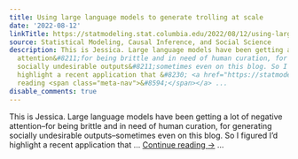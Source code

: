 ```yaml
---
title: Using large language models to generate trolling at scale
date: '2022-08-12'
linkTitle: https://statmodeling.stat.columbia.edu/2022/08/12/using-large-language-models-to-generate-trolling-at-scale/
source: Statistical Modeling, Causal Inference, and Social Science
description: This is Jessica. Large language models have been getting a lot of negative
  attention&#8211;for being brittle and in need of human curation, for generating
  socially undesirable outputs&#8211;sometimes even on this blog. So I figured I’d
  highlight a recent application that &#8230; <a href="https://statmodeling.stat.columbia.edu/2022/08/12/using-large-language-models-to-generate-trolling-at-scale/">Continue
  reading <span class="meta-nav">&#8594;</span></a> ...
disable_comments: true
---
```

This is Jessica. Large language models have been getting a lot of negative attention&#8211;for being brittle and in need of human curation, for generating socially undesirable outputs&#8211;sometimes even on this blog. So I figured I’d highlight a recent application that &#8230; <a href="https://statmodeling.stat.columbia.edu/2022/08/12/using-large-language-models-to-generate-trolling-at-scale/">Continue reading <span class="meta-nav">&#8594;</span></a> ...